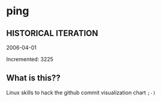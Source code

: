 # ping

## HISTORICAL ITERATION
2006-04-01

Incremented: 3225

## What is this?? 
Linux skills to hack the github commit visualization chart `;-)`
